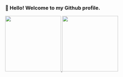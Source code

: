  ### 👋 Hello! Welcome to my Github profile.
 

<div>
<a href="https://github.com/igorfilgueira">
<img height="180em" src="https://github-readme-stats.vercel.app/api/top-langs/?username=igorfilgueira&layout=compact&langs_count=7&theme=dracula"/>
<img height="180em" src="https://github-readme-stats.vercel.app/api?username=igorfilgueira&show_icons=true&theme=dracula&include_all_commits=true&count_private=true"/>
</div>


<!--
**igorfilgueira/igorfilgueira** is a ✨ _special_ ✨ repository because its `README.md` (this file) appears on your GitHub profile.

Here are some ideas to get you started:

- 🔭 I’m currently working on ...
- 🌱 I’m currently learning ...
- 👯 I’m looking to collaborate on ...
- 🤔 I’m looking for help with ...
- 💬 Ask me about ...
- 📫 How to reach me: ...
- 😄 Pronouns: ...
- ⚡ Fun fact: ...
-->
